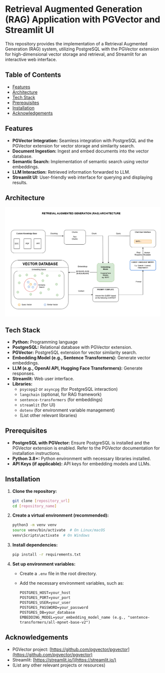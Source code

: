 # Retrieval Augmented Generation (RAG) Application with PGVector and Streamlit UI

This repository provides the implementation of a Retrieval Augmented Generation (RAG) system, utilizing PostgreSQL with the PGVector extension for high-dimensional vector storage and retrieval, and Streamlit for an interactive web interface.

## Table of Contents

- [Features](#features)
- [Architecture](#architecture)
- [Tech Stack](#technologies-used)
- [Prerequisites](#prerequisites)
- [Installation](#installation)
- [Acknowledgements](#acknowledgements)


## Features

-   **PGVector Integration:** Seamless integration with PostgreSQL and the PGVector extension for vector storage and similarity search.
-   **Document Ingestion:** Ingest and embed documents into the vector database.
-   **Semantic Search:** Implementation of semantic search using vector embeddings.
-   **LLM Interaction:** Retrieved information forwarded to LLM.
-   **Streamlit UI:** User-friendly web interface for querying and displaying results.

## Architecture

![Architecture](media/RAG_architecture.png)

## Tech Stack

-   **Python:** Programming language
-   **PostgreSQL:** Relational database with PGVector extension.
-   **PGVector:** PostgreSQL extension for vector similarity search.
-   **Embedding Model (e.g., Sentence Transformers):** Generate vector embeddings.
-   **LLM (e.g., OpenAI API, Hugging Face Transformers):** Generate responses.
-   **Streamlit:** Web user interface.
-   **Libraries:**
    -   `psycopg2` or `asyncpg` (for PostgreSQL interaction)
    -   `langchain` (optional, for RAG framework)
    -   `sentence-transformers` (for embeddings)
    -   `streamlit` (for UI)
    -   `dotenv` (for environment variable management)
    -   (List other relevant libraries)

## Prerequisites

-   **PostgreSQL with PGVector:** Ensure PostgreSQL is installed and the PGVector extension is enabled. Refer to the PGVector documentation for installation instructions.
-   **Python 3.8+:** Python environment with necessary libraries installed.
-   **API Keys (if applicable):** API keys for embedding models and LLMs.

## Installation

1.  **Clone the repository:**

    ```bash
    git clone [repository_url]
    cd [repository_name]
    ```

2.  **Create a virtual environment (recommended):**

    ```bash
    python3 -m venv venv
    source venv/bin/activate  # On Linux/macOS
    venv\Scripts\activate  # On Windows
    ```

3.  **Install dependencies:**

    ```bash
    pip install -r requirements.txt
    ```

4.  **Set up environment variables:**

    -   Create a `.env` file in the root directory.
    -   Add the necessary environment variables, such as:

        ```
        POSTGRES_HOST=your_host
        POSTGRES_PORT=your_port
        POSTGRES_USER=your_user
        POSTGRES_PASSWORD=your_password
        POSTGRES_DB=your_database
        EMBEDDING_MODEL=your_embedding_model_name (e.g., "sentence-transformers/all-mpnet-base-v2")
        ```


## Acknowledgements

-   PGVector project: [https://github.com/pgvector/pgvector](https://github.com/pgvector/pgvector)
-   Streamlit: [https://streamlit.io/](https://streamlit.io/)
-   (List any other relevant projects or resources)

